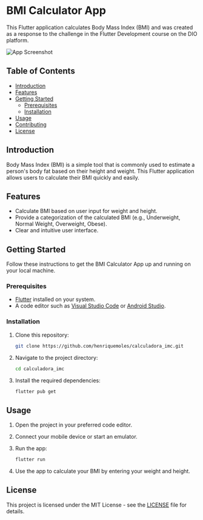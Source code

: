 # BMI Calculator App

This Flutter application calculates Body Mass Index (BMI) and was created as a response to the challenge in the Flutter Development course on the DIO platform.

![App Screenshot](screenshot.png)

## Table of Contents

- [Introduction](#introduction)
- [Features](#features)
- [Getting Started](#getting-started)
  - [Prerequisites](#prerequisites)
  - [Installation](#installation)
- [Usage](#usage)
- [Contributing](#contributing)
- [License](#license)

## Introduction

Body Mass Index (BMI) is a simple tool that is commonly used to estimate a person's body fat based on their height and weight. This Flutter application allows users to calculate their BMI quickly and easily.

## Features

- Calculate BMI based on user input for weight and height.
- Provide a categorization of the calculated BMI (e.g., Underweight, Normal Weight, Overweight, Obese).
- Clear and intuitive user interface.

## Getting Started

Follow these instructions to get the BMI Calculator App up and running on your local machine.

### Prerequisites

- [Flutter](https://flutter.dev/) installed on your system.
- A code editor such as [Visual Studio Code](https://code.visualstudio.com/) or [Android Studio](https://developer.android.com/studio).

### Installation

1. Clone this repository:

   ```bash
   git clone https://github.com/henriquemoles/calculadora_imc.git
   ```

2. Navigate to the project directory:

   ```bash
   cd calculadora_imc
   ```

3. Install the required dependencies:

   ```bash
   flutter pub get
   ```

## Usage

1. Open the project in your preferred code editor.
2. Connect your mobile device or start an emulator.
3. Run the app:

   ```bash
   flutter run
   ```

4. Use the app to calculate your BMI by entering your weight and height.

## License

This project is licensed under the MIT License - see the [LICENSE](LICENSE) file for details.
